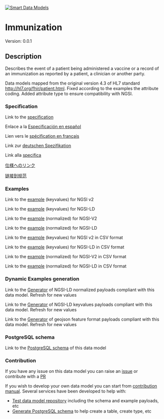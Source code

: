 [![Smart Data Models](https://smartdatamodels.org/wp-content/uploads/2022/01/SmartDataModels_logo.png "Logo")](https://smartdatamodels.org)
# Immunization
Version: 0.0.1

## Description 

Describes the event of a patient being administered a vaccine or a record of an immunization as reported by a patient, a clinician or another party.

Data models mapped from the original version 4.3 of HL7 standard http://hl7.org/fhir/patient.html. Fixed according to the examples the attribute coding. Added attribute type to ensure compatibility with NGSI.
### Specification

Link to the [specification](https://github.com/smart-data-models/dataModel.Hl7/blob/master/Immunization/doc/spec.md)

Enlace a la [Especificación en español](https://github.com/smart-data-models/dataModel.Hl7/blob/master/Immunization/doc/spec_ES.md)

Lien vers le [spécification en français](https://github.com/smart-data-models/dataModel.Hl7/blob/master/Immunization/doc/spec_FR.md)

Link zur [deutschen Spezifikation](https://github.com/smart-data-models/dataModel.Hl7/blob/master/Immunization/doc/spec_DE.md)

Link alla [specifica](https://github.com/smart-data-models/dataModel.Hl7/blob/master/Immunization/doc/spec_IT.md)

[仕様へのリンク](https://github.com/smart-data-models/dataModel.Hl7/blob/master/Immunization/doc/spec_JA.md)

[链接到规范](https://github.com/smart-data-models/dataModel.Hl7/blob/master/Immunization/doc/spec_ZH.md)
### Examples

Link to the [example](https://smart-data-models.github.io/dataModel.Hl7/Immunization/examples/example.json) (keyvalues) for NGSI v2

Link to the [example](https://smart-data-models.github.io/dataModel.Hl7/Immunization/examples/example.jsonld) (keyvalues) for NGSI-LD

Link to the [example](https://smart-data-models.github.io/dataModel.Hl7/Immunization/examples/example-normalized.json) (normalized) for NGSI-V2

Link to the [example](https://smart-data-models.github.io/dataModel.Hl7/Immunization/examples/example-normalized.jsonld) (normalized) for NGSI-LD

Link to the [example](https://smart-data-models.github.io/dataModel.Hl7/Immunization/examples/example.json.csv) (keyvalues) for NGSI v2 in CSV format

Link to the [example](https://smart-data-models.github.io/dataModel.Hl7/Immunization/examples/example.jsonld.csv) (keyvalues) for NGSI-LD in CSV format

Link to the [example](https://smart-data-models.github.io/dataModel.Hl7/Immunization/examples/example-normalized.json.csv) (normalized) for NGSI-V2 in CSV format

Link to the [example](https://smart-data-models.github.io/dataModel.Hl7/Immunization/examples/example-normalized.jsonld.csv) (normalized) for NGSI-LD in CSV format
### Dynamic Examples generation

Link to the [Generator](https://smartdatamodels.org/extra/ngsi-ld_generator.php?schemaUrl=https://raw.githubusercontent.com/smart-data-models/dataModel.Hl7/master/Immunization/schema.json&email=info@smartdatamodels.org) of NGSI-LD normalized payloads compliant with this data model. Refresh for new values

Link to the [Generator](https://smartdatamodels.org/extra/ngsi-ld_generator_keyvalues.php?schemaUrl=https://raw.githubusercontent.com/smart-data-models/dataModel.Hl7/master/Immunization/schema.json&email=info@smartdatamodels.org) of NGSI-LD keyvalues payloads compliant with this data model. Refresh for new values

Link to the [Generator](https://smartdatamodels.org/extra/geojson_features_generator.php?schemaUrl=https://raw.githubusercontent.com/smart-data-models/dataModel.Hl7/master/Immunization/schema.json&email=info@smartdatamodels.org) of geojson feature format payloads compliant with this data model. Refresh for new values
### PostgreSQL schema

Link to the [PostgreSQL schema](https://smart-data-models.github.io/dataModel.Hl7/Immunization/schema.sql) of this data model
### Contribution

 If you have any issue on this data model you can raise an [issue](https://github.com/smart-data-models/dataModel.Hl7/issues)  or contribute with a [PR](https://github.com/smart-data-models/dataModel.Hl7/pulls)

 If you wish to develop your own data model you can start from [contribution manual](https://bit.ly/contribution_manual). Several services have been developed to help with: 
 - [Test data model repository](https://smartdatamodels.org/index.php/data-models-contribution-api/) including the schema and example payloads, etc
 - [Generate PostgreSQL schema](https://smartdatamodels.org/index.php/sql-service/) to help create a table, create type, etc